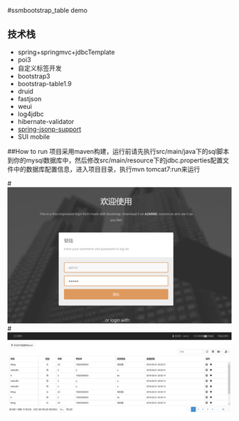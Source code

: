#ssmbootstrap_table demo
## 技术栈
* spring+springmvc+jdbcTemplate
* poi3
* 自定义标签开发
* bootstrap3
* bootstrap-table1.9
* druid
* fastjson
* weui
* log4jdbc
* hibernate-validator
* [spring-jsonp-support](https://github.com/bhagyas/spring-jsonp-support)
* SUI mobile

##How to run
项目采用maven构建，运行前请先执行src/main/java下的sql脚本到你的mysql数据库中，然后修改src/main/resource下的jdbc.properties配置文件中的数据库配置信息，进入项目目录，执行mvn tomcat7:run来运行

#![](src/main/webapp/image/sys1.png)
#![](src/main/webapp/image/sys2.png)